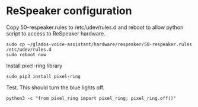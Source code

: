 # ReSpeaker configuration
Copy 50-respeaker.rules to /etc/udev/rules.d and reboot to allow python script to access to ReSpeaker hardware.
```console
sudo cp ~/glados-voice-assistant/hardware/respeaker/50-respeaker.rules /etc/udev/rules.d
sudo reboot now
```
Install pixel-ring library
```console
sudo pip3 install pixel-ring
```
Test. This should turn the blue lights off.
```console
python3 -c "from pixel_ring import pixel_ring; pixel_ring.off()"
```